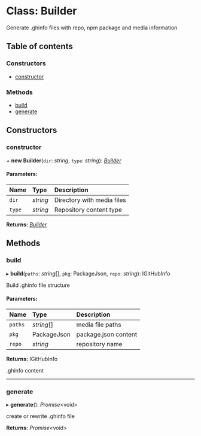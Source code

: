 # Class: Builder

Generate .ghinfo files with repo, npm package and media information

## Table of contents

### Constructors

- [constructor](builder.md#constructor)

### Methods

- [build](builder.md#build)
- [generate](builder.md#generate)

## Constructors

### constructor

\+ **new Builder**(`dir`: *string*, `type`: *string*): [*Builder*](builder.md)

#### Parameters:

Name | Type | Description |
:------ | :------ | :------ |
`dir` | *string* | Directory with media files   |
`type` | *string* | Repository content type    |

**Returns:** [*Builder*](builder.md)

## Methods

### build

▸ **build**(`paths`: *string*[], `pkg`: PackageJson, `repo`: *string*): IGitHubInfo

Build .ghinfo file structure

#### Parameters:

Name | Type | Description |
:------ | :------ | :------ |
`paths` | *string*[] | media file paths   |
`pkg` | PackageJson | package.json content   |
`repo` | *string* | repository name   |

**Returns:** IGitHubInfo

.ghinfo content

___

### generate

▸ **generate**(): *Promise*<void\>

create or rewrite .ghinfo file

**Returns:** *Promise*<void\>
